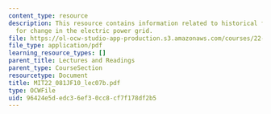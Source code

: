 ```yaml
---
content_type: resource
description: This resource contains information related to historical factor and prospects
  for change in the electric power grid.
file: https://ol-ocw-studio-app-production.s3.amazonaws.com/courses/22-081j-introduction-to-sustainable-energy-fall-2010/96424e5dedc36ef30cc8cf7f178df2b5_MIT22_081JF10_lec07b.pdf
file_type: application/pdf
learning_resource_types: []
parent_title: Lectures and Readings
parent_type: CourseSection
resourcetype: Document
title: MIT22_081JF10_lec07b.pdf
type: OCWFile
uid: 96424e5d-edc3-6ef3-0cc8-cf7f178df2b5
---
```

